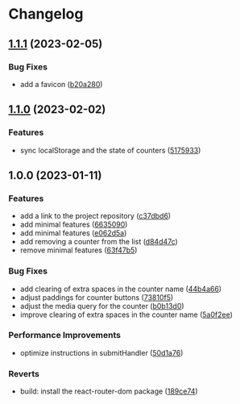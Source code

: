 # Changelog

## [1.1.1](https://github.com/lykoffant/counter-list/compare/v1.1.0...v1.1.1) (2023-02-05)


### Bug Fixes

* add a favicon ([b20a280](https://github.com/lykoffant/counter-list/commit/b20a280bcb1a71a54a2a071c8939dd2f19831315))

## [1.1.0](https://github.com/lykoffant/counter-list/compare/v1.0.0...v1.1.0) (2023-02-02)


### Features

* sync localStorage and the state of counters ([5175933](https://github.com/lykoffant/counter-list/commit/517593389f7b50990a4543d04452e6f074558a0f))

## 1.0.0 (2023-01-11)


### Features

* add a link to the project repository ([c37dbd6](https://github.com/lykoffant/counter-list/commit/c37dbd67bf6a5fc3a1baaf7f145bdc90368eeb8e))
* add minimal features ([6635090](https://github.com/lykoffant/counter-list/commit/66350905a9521aea269986739a00e9cf97e79588))
* add minimal features ([e062d5a](https://github.com/lykoffant/counter-list/commit/e062d5a662c96ce789b5583c26bca6502179c050))
* add removing a counter from the list ([d84d47c](https://github.com/lykoffant/counter-list/commit/d84d47ce818c30d9267376788faf32b306bdee99))
* remove minimal features ([63f47b5](https://github.com/lykoffant/counter-list/commit/63f47b56d0797f1249599deaaa8e050262b76c00))


### Bug Fixes

* add clearing of extra spaces in the counter name ([44b4a66](https://github.com/lykoffant/counter-list/commit/44b4a66880b232f49b33f7489eee1288399fd4f7))
* adjust paddings for counter buttons ([73810f5](https://github.com/lykoffant/counter-list/commit/73810f5f2f1067da300236ef128636bde330700d))
* adjust the media query for the counter ([b0b13d0](https://github.com/lykoffant/counter-list/commit/b0b13d0ce36f87f32b084acd2695404ab261ddd3))
* improve clearing of extra spaces in the counter name ([5a0f2ee](https://github.com/lykoffant/counter-list/commit/5a0f2eea8983a464c0653626a46a67b00f43f39d))


### Performance Improvements

* optimize instructions in submitHandler ([50d1a76](https://github.com/lykoffant/counter-list/commit/50d1a7628867caee7417bd57eeb8937274ae4ac0))


### Reverts

* build: install the react-router-dom package ([189ce74](https://github.com/lykoffant/counter-list/commit/189ce74f8247c263a84debcfc773467534b4c76e))
